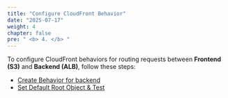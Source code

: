 ```yaml
---
title: "Configure CloudFront Behavior"
date: "2025-07-17"
weight: 4
chapter: false
pre: " <b> 4. </b> "
---
```


To configure CloudFront behaviors for routing requests between **Frontend (S3)** and **Backend (ALB)**, follow these steps:

- [Create Behavior for backend](1-create-api-behavior)
- [Set Default Root Object & Test](2-set-default-root-object)
